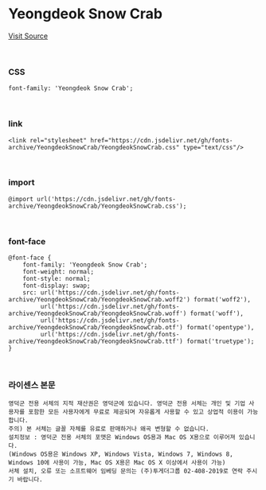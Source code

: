 # Yeongdeok Snow Crab

[Visit Source](https://www.yd.go.kr/?page_id=120264)

&nbsp;

### CSS

```
font-family: 'Yeongdeok Snow Crab';
```

&nbsp;

### link

```
<link rel="stylesheet" href="https://cdn.jsdelivr.net/gh/fonts-archive/YeongdeokSnowCrab/YeongdeokSnowCrab.css" type="text/css"/>
```

&nbsp;

### import

```
@import url('https://cdn.jsdelivr.net/gh/fonts-archive/YeongdeokSnowCrab/YeongdeokSnowCrab.css');
```

&nbsp;

### font-face

```
@font-face {
    font-family: 'Yeongdeok Snow Crab';
    font-weight: normal;
    font-style: normal;
    font-display: swap;
    src: url('https://cdn.jsdelivr.net/gh/fonts-archive/YeongdeokSnowCrab/YeongdeokSnowCrab.woff2') format('woff2'),
         url('https://cdn.jsdelivr.net/gh/fonts-archive/YeongdeokSnowCrab/YeongdeokSnowCrab.woff') format('woff'),
         url('https://cdn.jsdelivr.net/gh/fonts-archive/YeongdeokSnowCrab/YeongdeokSnowCrab.otf') format('opentype'),
         url('https://cdn.jsdelivr.net/gh/fonts-archive/YeongdeokSnowCrab/YeongdeokSnowCrab.ttf') format('truetype');
}
```

&nbsp;

### 라이센스 본문

```
영덕군 전용 서체의 지적 재산권은 영덕군에 있습니다. 영덕군 전용 서체는 개인 및 기업 사용자를 포함한 모든 사용자에게 무료로 제공되며 자유롭게 사용할 수 있고 상업적 이용이 가능합니다.
주의) 본 서체는 글꼴 자체를 유료로 판매하거나 왜곡 변형할 수 없습니다.
설치정보 : 영덕군 전용 서체의 포맷은 Windows OS용과 Mac OS X용으로 이루어져 있습니다.
(Windows OS용은 Windows XP, Windows Vista, Windows 7, Windows 8, Windows 10에 사용이 가능, Mac OS X용은 Mac OS X 이상에서 사용이 가능)
서체 설치, 오류 또는 소프트웨어 임베딩 문의는 (주)투게더그룹 02-408-2019로 연락 주시기 바랍니다.
```
